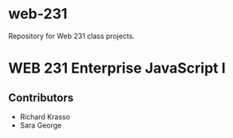 # web-231
Repository for Web 231 class projects.
<h1>WEB 231 Enterprise JavaScript I</h1>
<h2>Contributors</h2>
<ul>
  <li>Richard Krasso</li>
  <li>Sara George</li>
</ul>

